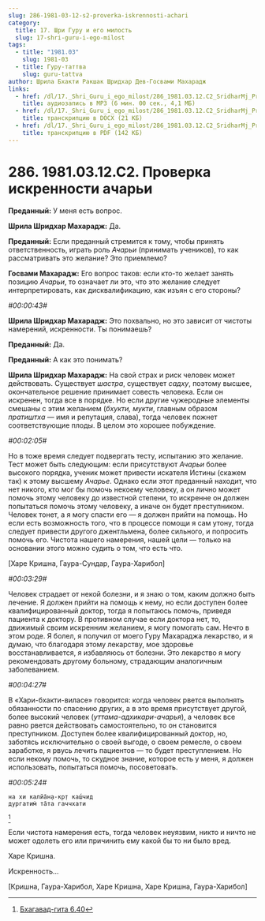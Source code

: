 ```yaml
---
slug: 286-1981-03-12-s2-proverka-iskrennosti-achari
category:
  title: 17. Шри Гуру и его милость
  slug: 17-shri-guru-i-ego-milost
tags:
  - title: "1981.03"
    slug: 1981-03
  - title: Гуру-таттва
    slug: guru-tattva
author: Шрила Бхакти Ракшак Шридхар Дев-Госвами Махарадж
links:
  - href: /dl/17._Shri_Guru_i_ego_milost/286_1981.03.12.C2_SridharMj_Proverka_iskrennosti_achari.mp3
    title: аудиозапись в MP3 (6 мин. 00 сек., 4,1 МБ)
  - href: /dl/17._Shri_Guru_i_ego_milost/286_1981.03.12.C2_SridharMj_Proverka_iskrennosti_achari.docx
    title: транскрипцию в DOCX (21 КБ)
  - href: /dl/17._Shri_Guru_i_ego_milost/286_1981.03.12.C2_SridharMj_Proverka_iskrennosti_achari.pdf
    title: транскрипцию в PDF (142 КБ)
---
```


# 286. 1981.03.12.С2. Проверка искренности ачарьи

**Преданный:** У меня есть вопрос.

**Шрила Шридхар Махарадж:** Да.

**Преданный:** Если преданный стремится к тому, чтобы принять ответственность, играть роль *Ачарьи* (принимать учеников), то как рассматривать это желание? Это приемлемо?

**Госвами Махарадж:** Его вопрос таков: если кто-то желает занять позицию *Ачарьи*, то означает ли это, что это желание следует интерпретировать, как дисквалификацию, как изъян с его стороны?

*#00:00:43#*

**Шрила Шридхар Махарадж:** Это похвально, но это зависит от чистоты намерений, искренности. Ты понимаешь?

**Преданный:** Да.

**Преданный:** А как это понимать?

**Шрила Шридхар Махарадж:** На свой страх и риск человек может действовать. Существует *шастра*, существует *садху*, поэтому высшее, окончательное решение принимает совесть человека. Если он искренен, тогда все в порядке. Но если другие чужеродные элементы смешаны с этим желанием (*бхукти, мукти*, главным образом *пратиштха* — имя и репутация, слава), тогда человек пожнет соответствующие плоды. В целом это хорошее побуждение.

*#00:02:05#*

Но в тоже время следует подвергать тесту, испытанию это желание. Тест может быть следующим: если присутствуют *Ачарьи* более высокого порядка, ученик может привести искателя Истины (скажем так) к этому высшему *Ачарье*. Однако если этот преданный находит, что нет никого, кто мог бы помочь некоему человеку, а он лично может помочь этому человеку до известной степени, то искренне он должен попытаться помочь этому человеку, а иначе он будет преступником. Человек тонет, а я могу спасти его — я должен прийти на помощь. Но если есть возможность того, что в процессе помощи я сам утону, тогда следует привести другого джентльмена, более сильного, и попросить помочь его. Чистота нашего намерения, нашей цели — только на основании этого можно судить о том, что есть что.

[Харе Кришна, Гаура-Сундар, Гаура-Харибол]

*#00:03:29#*

Человек страдает от некой болезни, и я знаю о том, каким должно быть лечение. Я должен прийти на помощь к нему, но если доступен более квалифицированный доктор, тогда я попытаюсь помочь, приведя пациента к доктору. В противном случае если доктора нет, то, движимый своим искренним желанием, я могу помогать сам. Нечто в этом роде. Я болел, я получил от моего Гуру Махараджа лекарство, и я думаю, что благодаря этому лекарству, мое здоровье восстанавливается, я избавляюсь от болезни. Это лекарство я могу рекомендовать другому больному, страдающим аналогичным заболеванием.

*#00:04:27#*

В «Хари-бхакти-виласе» говорится: когда человек рвется выполнять обязанности по спасению других, а в это время присутствует другой, более высокий человек (*уттама-адхикари-ачарья*), а человек все равно рвется действовать самостоятельно, то он становится преступником. Доступен более квалифицированный доктор, но, заботясь исключительно о своей выгоде, о своем ремесле, о своем заработке, я рвусь лечить пациентов — то будет преступлением. Но если некому помочь, то скудное знание, которое есть у меня, я должен использовать, попытаться помочь, посоветовать.

*#00:05:24#*

    на хи калйа̄н̣а-кр̣т каш́чид
    дургатим̇ та̄та гаччхати
[^_ftn1]

Если чистота намерения есть, тогда человек неуязвим, никто и ничто не может одолеть его или причинить ему какой бы то ни было вред.

Харе Кришна.

Искренность…

[Кришна, Гаура-Харибол, Харе Кришна, Харе Кришна, Гаура-Харибол]



[^_ftn1]: [Бхагавад-гита 6.40](../notes/bhagavad-gita/bhagavad-gita-6-40.md)
